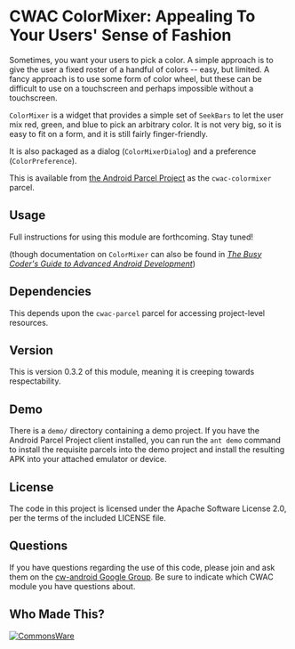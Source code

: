 CWAC ColorMixer: Appealing To Your Users' Sense of Fashion
==========================================================
Sometimes, you want your users to pick a color. A simple
approach is to give the user a fixed roster of a handful
of colors -- easy, but limited. A fancy approach is to use
some form of color wheel, but these can be difficult to use
on a touchscreen and perhaps impossible without a touchscreen.

`ColorMixer` is a widget that provides a simple set of `SeekBars`
to let the user mix red, green, and blue to pick an arbitrary color.
It is not very big, so it is easy to fit on a form, and it is still
fairly finger-friendly.

It is also packaged as a dialog (`ColorMixerDialog`) and a
preference (`ColorPreference`).

This is available from [the Android Parcel Project](http://andparcel.com) as the
`cwac-colormixer` parcel.

Usage
-----
Full instructions for using this module are forthcoming. Stay
tuned!

(though documentation on `ColorMixer` can also be found in [*The Busy Coder's
Guide to Advanced Android Development*](http://commonsware.com/AdvAndroid))

Dependencies
------------
This depends upon the `cwac-parcel` parcel for accessing
project-level resources.

Version
-------
This is version 0.3.2 of this module, meaning it is creeping
towards respectability.

Demo
----
There is a `demo/` directory containing a demo project. If you
have the Android Parcel Project client installed, you can
run the `ant demo` command to install the requisite parcels into
the demo project and install the resulting APK into your
attached emulator or device.

License
-------
The code in this project is licensed under the Apache
Software License 2.0, per the terms of the included LICENSE
file.

Questions
---------
If you have questions regarding the use of this code, please
join and ask them on the [cw-android Google Group][gg]. Be sure to
indicate which CWAC module you have questions about.

Who Made This?
--------------
<a href="http://commonsware.com">![CommonsWare](http://commonsware.com/images/logo.png)</a>

[gg]: http://groups.google.com/group/cw-android
